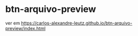 # btn-arquivo-preview
ver em https://carlos-alexandre-leutz.github.io/btn-arquivo-preview/index.html
